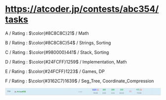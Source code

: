 # https://atcoder.jp/contests/abc354/tasks

A / Rating : $\color{#8C8C8C}21$ / Math

B / Rating : $\color{#8C8C8C}54$ / Strings, Sorting

C / Rating : $\color{#980000}441$ / Stack, Sorting

D / Rating : $\color{#24FCFF}1259$ / Implementation, Math

E / Rating : $\color{#24FCFF}1223$ / Games, DP

F / Rating : $\color{#3162C7}1639$ / Seg_Tree, Coordinate_Compression

![My Image](https://github.com/kss418/Atcoder/blob/main/ABC/Images/Standings/354.png)
